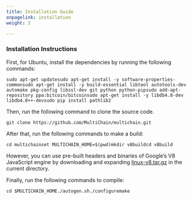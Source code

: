 ```yaml
---
title: Installation Guide
onpagelink: installation
weight: 3

---
```


### **Installation Instructions**

First, for Ubuntu, install the dependencies by running the following commands:

    sudo apt-get updatesudo apt-get install -y software-properties-commonsudo apt-get install -y build-essential libtool autotools-dev automake pkg-config libssl-dev git python python-pipsudo add-apt-repository ppa:bitcoin/bitcoinsudo apt-get install -y libdb4.8-dev libdb4.8++-devsudo pip install pathlib2

Then, run the following command to clone the source code.

    git clone https://github.com/MultiChain/multichain.git

After that, run the following commands to make a build:

    cd multichainset MULTICHAIN_HOME=$(pwd)mkdir v8buildcd v8build

However, you can use pre-built headers and binaries of Google’s V8 JavaScript engine by downloading and expanding [linux-v8.tar.gz](https://github.com/MultiChain/multichain-binaries/raw/master/linux-v8.tar.gz) in the current directory.

Finally, run the following commands to compile:

    cd $MULTICHAIN_HOME./autogen.sh./configuremake

